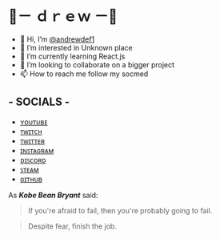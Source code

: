 
# 🤞－ ｄｒｅｗ －🤞

- 👋 Hi, I’m [@andrewdef1](https://twitter.com/andrewdef1) 
- 👀 I’m interested in Unknown place
- 🌱 I’m currently learning React.js
- 💞️ I’m looking to collaborate on a bigger project
- 📫 How to reach me follow my socmed


## - SOCIALS -
- [ʏᴏᴜᴛᴜʙᴇ](https://s.id/drewYoutube)
- [ᴛᴡɪᴛᴄʜ](https://s.id/drewTwitch)
- [ᴛᴡɪᴛᴛᴇʀ](https://s.id/drewTwitter)
- [ɪɴꜱᴛᴀɢʀᴀᴍ](https://bit.ly/39ZaN8C)
- [ᴅɪꜱᴄᴏʀᴅ](https://s.id/drewDiscord)
- [ꜱᴛᴇᴀᴍ](https://s.id/drewSteam)
- [ɢɪᴛʜᴜʙ](https://s.id/drewGitHub)

<!---
andrewdef1/andrewdef1 is a ✨ special ✨ repository because its `README.md` (this file) appears on your GitHub profile.
You can click the Preview link to take a look at your changes.
--->
As __*Kobe Bean Bryant*__ said:

> If you're afraid to fail, 
> then you're probably going to fail.

> Despite fear, finish the job.
